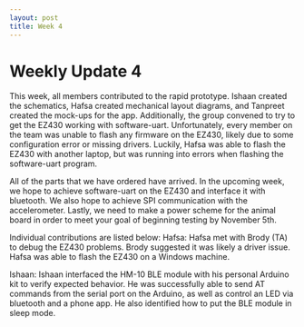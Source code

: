 ```yaml
---
layout: post
title: Week 4
---
```


# Weekly Update 4
This week, all members contributed to the rapid prototype. Ishaan created the schematics, Hafsa created mechanical layout diagrams, and Tanpreet created the mock-ups for the app. Additionally, the group convened to try to get the EZ430 working with software-uart. Unfortunately, every member on the team was unable to flash any firmware on the EZ430, likely due to some configuration error or missing drivers. Luckily, Hafsa was able to flash the EZ430 with another laptop, but was running into errors when flashing the software-uart program.

All of the parts that we have ordered have arrived. In the upcoming week, we hope to achieve software-uart on the EZ430 and interface it with bluetooth. We also hope to achieve SPI communication with the accelerometer. Lastly, we need to make a power scheme for the animal board in order to meet your goal of beginning testing by November 5th.

Individual contributions are listed below:
Hafsa: Hafsa met with Brody (TA) to debug the EZ430 problems. Brody suggested it was likely a driver issue. Hafsa was able to flash the EZ430 on a Windows machine.

Ishaan: Ishaan interfaced the HM-10 BLE module with his personal Arduino kit to verify expected behavior. He was successfully able to send AT commands from the serial port on the Arduino, as well as control an LED via bluetooth and a phone app. He also identified how to put the BLE module in sleep mode.
